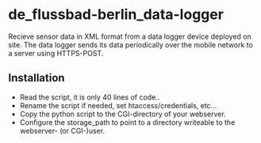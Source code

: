 # de_flussbad-berlin_data-logger

Recieve sensor data in XML format from a data logger device deployed
on site. The data logger sends its data periodically over the mobile
network to a server using HTTPS-POST.

## Installation

* Read the script, it is only 40 lines of code..
* Rename the script if needed, set htaccess/credentials, etc...
* Copy the python script to the CGI-directory of your webserver.
* Configure the storage_path to point to a directory writeable to the webserver- (or CGI-)user.
